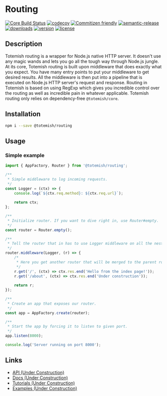 # Routing

[![Core Build Status](https://travis-ci.org/totemish/routing.svg?branch=master)](https://travis-ci.org/totemish/routing)
[![codecov](https://img.shields.io/codecov/c/github/totemish/routing.svg)](https://codecov.io/gh/totemish/routing)
[![Commitizen friendly](https://img.shields.io/badge/commitizen-friendly-brightgreen.svg)](http://commitizen.github.io/cz-routing/)
[![semantic-release](https://img.shields.io/badge/%20%20%F0%9F%93%A6%F0%9F%9A%80-semantic--release-e10079.svg)](https://github.com/semantic-release/semantic-release)
[![downloads](https://img.shields.io/npm/dt/@totemish/routing.svg)](https://www.npmjs.com/package/@totemish/routing)
[![version](https://img.shields.io/npm/v/@totemish/routing.svg)](https://www.npmjs.com/package/@totemish/routing)
[![license](https://img.shields.io/github/license/mashape/apistatus.svg)]()

## Description

Totemish routing is a wrapper for Node.js native HTTP server. It doesn't use any magic wands and lets you go all the
tough way through Node.js jungle. At its core, Totemish routing is built upon middleware that does exactly what you
expect. You have many entry points to put your middleware to get desired results. All the middleware is then put into
a pipeline that is executed on Node.js HTTP server's request and response. Routing in Totemish is based on using RegExp
which gives you incredible control over the routing as well as incredible pain in whatever applicable. Totemish routing
only relies on dependency-free `@totemish/core`.

## Installation

```bash
npm i --save @totemish/routing
```

## Usage

### Simple example

```javascript
import { AppFactory, Router } from '@totemish/routing';

/**
 * Simple middleware to log incoming requests.
 */
const Logger = (ctx) => {
    console.log(`${ctx.req.method}: ${ctx.req.url}`);
    
    return ctx;
};

/**
 * Initialize router. If you want to dive right in, use Router#empty.
 */
const router = Router.empty();

/**
 * Tell the router that in has to use Logger middleware on all the nested routes.
 */
router.middleware(Logger, (r) => {
    /*
     * Here you get another router that will be merged to the parent router as soon as you return it.
     */
    r.get('/', (ctx) => ctx.res.end('Hello from the index page!'));
    r.get('/about', (ctx) => ctx.res.end('Under construction'));
    
    return r;
});

/**
 * Create an app that exposes our router.
 */
const app = AppFactory.create(router);

/**
 * Start the app by forcing it to listen to given port.
 */
app.listen(8000);

console.log('Server running on port 8000');
```

## Links

* [API (Under Construction)](https://totemish.github.io/routing)
* [Docs (Under Construction)](https://totemish.com/docs/routing)
* [Tutorials (Under Construction)](https://totemish.com/tutorials/routing)
* [Examples (Under Construction)](https://github.com/totemish/examples/routing)
